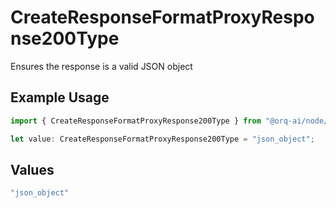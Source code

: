 # CreateResponseFormatProxyResponse200Type

Ensures the response is a valid JSON object

## Example Usage

```typescript
import { CreateResponseFormatProxyResponse200Type } from "@orq-ai/node/models/operations";

let value: CreateResponseFormatProxyResponse200Type = "json_object";
```

## Values

```typescript
"json_object"
```